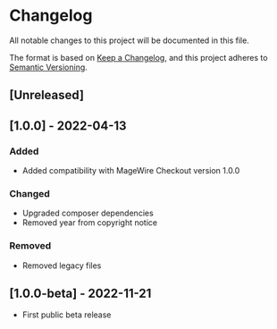 # Changelog
All notable changes to this project will be documented in this file.

The format is based on [Keep a Changelog](https://keepachangelog.com/en/1.0.0/),
and this project adheres to [Semantic Versioning](https://semver.org/spec/v2.0.0.html).

## [Unreleased]

## [1.0.0] - 2022-04-13

### Added
- Added compatibility with MageWire Checkout version 1.0.0

### Changed
- Upgraded composer dependencies
- Removed year from copyright notice

### Removed
- Removed legacy files

## [1.0.0-beta] - 2022-11-21
- First public beta release
